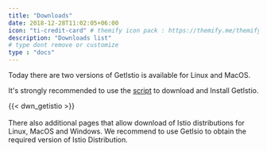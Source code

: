 ```yaml
---
title: "Downloads"
date: 2018-12-28T11:02:05+06:00
icon: "ti-credit-card" # themify icon pack : https://themify.me/themify-icons
description: "Downloads list"
# type dont remove or customize
type : "docs"
---
```



Today there are two versions of GetIstio is available for Linux and MacOS.

It's strongly recommended to use the <a href="https://tetrate.bintray.com/getistio/download.sh">script</a> to download and Install GetIstio.

{{< dwn_getistio >}}
<br>
<br>
There also additional pages that allow download of Istio distributions for Linux, MacOS and Windows. We recommend to use GetIsio to obtain the required version of Istio Distribution.
